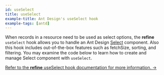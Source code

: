 ```yaml
---
id: useSelect
title: useSelect
example-title: Ant Design's useSelect hook
example-tags: [antd]
---
```


When records in a resource need to be used as select options, the **refine** `useSelect` hook allows you to handle an Ant Design [Select](https://ant.design/components/select/) component. Also this hook includes out-of-the-box features such as fetchSize, sorting, and filtering. You may examine the code below to learn how to create and manage Select component with `useSelect`.

[Refer to the **refine** useSelect hook documentation for more information. →](/docs/ui-integrations/ant-design/hooks/use-select/index)

<CodeSandboxExample path="field-antd-use-select-basic" />
